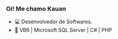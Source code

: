 ### Oi! Me chamo Kauan

- 💻 Desenvolvedor de Softwares.
- 👾 VB6 | Microsoft SQL Server | C# | PHP




<div style="display: inline_block"><br>
